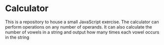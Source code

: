 # Calculator
This is a repository to house a small JavaScript exercise.
The calculator can perform operations on any number of operands. It can also calculate the number of vowels in a string and output how many times 
each vowel occurs in the string
